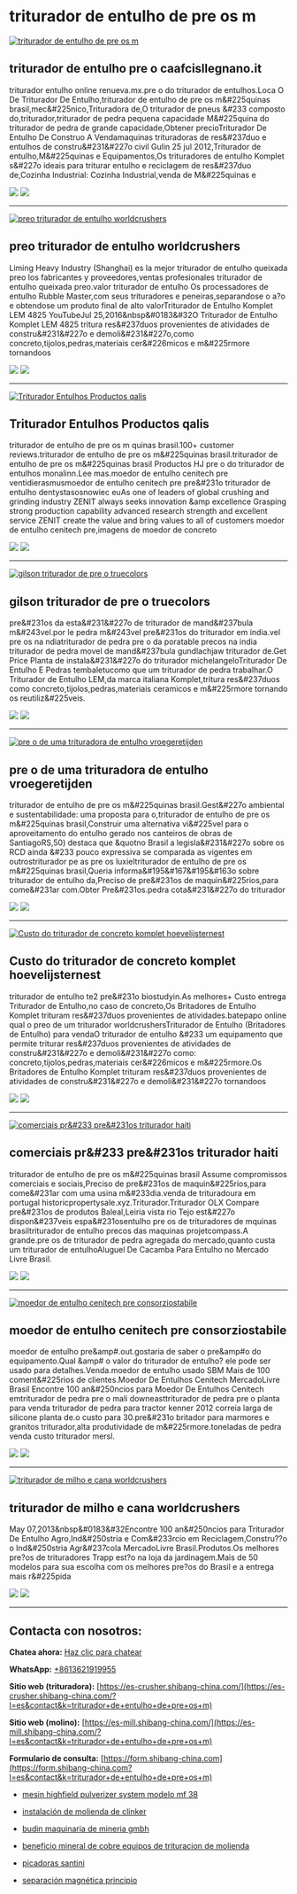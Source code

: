 # triturador de entulho de pre os m

<a href="https://swt.shibang-china.com/?l=es&img&k=triturador+de+entulho+de+pre+os+m" target="_blank">![triturador de entulho de pre os m](http://static.shibang-china.com/all-800x300/474.jpg)</a>

## triturador de entulho pre o caafcisllegnano.it
triturador entulho online renueva.mx.pre o do triturador de entulhos.Loca O De Triturador De Entulho,triturador de entulho de pre os m&#225quinas brasil,mec&#225nico,Trituradora de,O triturador de pneus &#233 composto do,triturador,triturador de pedra pequena capacidade M&#225quina do triturador de pedra de grande capacidade,Obtener precioTriturador De Entulho De Construo A Vendamaquinas trituradoras de res&#237duo e entulhos de constru&#231&#227o civil Gulin 25 jul 2012,Triturador de entulho,M&#225quinas e Equipamentos,Os trituradores de entulho Komplet s&#227o ideais para triturar entulho e reciclagem de res&#237duo de,Cozinha Industrial: Cozinha Industrial,venda de M&#225quinas e


<a href="https://whatsapp.shibangsoft.com/WhatsApp.php" target="_blank" title="WhatsApp">![](http://static.shibang-china.com/icon/whatsapp.png)</a> <a href="https://swt.shibang-china.com/?l=es&icon&k=triturador+de+entulho+de+pre+os+m" target="_blank">![](http://static.shibang-china.com/icon/chat-es.png)</a>

---

<a href="https://swt.shibang-china.com/?l=es&img&k=triturador+de+entulho+de+pre+os+m" target="_blank">![preo triturador de entulho worldcrushers](http://static.shibang-china.com/all-800x300/739.jpg)</a>

## preo triturador de entulho worldcrushers
Liming Heavy Industry (Shanghai) es la mejor triturador de entulho queixada preo los fabricantes y proveedores,ventas profesionales triturador de entulho queixada preo.valor triturador de entulho Os processadores de entulho Rubble Master,com seus trituradores e peneiras,separandose o a?o e obtendose um produto final de alto valorTriturador de Entulho Komplet LEM 4825 YouTubeJul 25,2016&nbsp&#0183&#32O Triturador de Entulho Komplet LEM 4825 tritura res&#237duos provenientes de atividades de constru&#231&#227o e demoli&#231&#227o,como concreto,tijolos,pedras,materiais cer&#226micos e m&#225rmore tornandoos


<a href="https://whatsapp.shibangsoft.com/WhatsApp.php" target="_blank" title="WhatsApp">![](http://static.shibang-china.com/icon/whatsapp.png)</a> <a href="https://swt.shibang-china.com/?l=es&icon&k=triturador+de+entulho+de+pre+os+m" target="_blank">![](http://static.shibang-china.com/icon/chat-es.png)</a>

---

<a href="https://swt.shibang-china.com/?l=es&img&k=triturador+de+entulho+de+pre+os+m" target="_blank">![Triturador Entulhos Productos qalis](http://static.shibang-china.com/all-800x300/400.jpg)</a>

## Triturador Entulhos Productos qalis
triturador de entulho de pre os m quinas brasil.100+ customer reviews.triturador de entulho de pre os m&#225quinas brasil.triturador de entulho de pre os m&#225quinas brasil Productos HJ pre o do triturador de entulhos monalinn.Lee mas.moedor de entulho cenitech pre ventidierasmusmoedor de entulho cenitech pre pre&#231o triturador de entulho dentystasosnowiec euAs one of leaders of global crushing and grinding industry ZENIT always seeks innovation &amp excellence Grasping strong production capability advanced research strength and excellent service ZENIT create the value and bring values to all of customers moedor de entulho cenitech pre,imagens de moedor de concreto


<a href="https://whatsapp.shibangsoft.com/WhatsApp.php" target="_blank" title="WhatsApp">![](http://static.shibang-china.com/icon/whatsapp.png)</a> <a href="https://swt.shibang-china.com/?l=es&icon&k=triturador+de+entulho+de+pre+os+m" target="_blank">![](http://static.shibang-china.com/icon/chat-es.png)</a>

---

<a href="https://swt.shibang-china.com/?l=es&img&k=triturador+de+entulho+de+pre+os+m" target="_blank">![gilson triturador de pre o truecolors](http://static.shibang-china.com/all-800x300/1360.jpg)</a>

## gilson triturador de pre o truecolors
pre&#231os da esta&#231&#227o de triturador de mand&#237bula m&#243vel.por le pedra m&#243vel pre&#231os do triturador em india.vel pre os na ndiatriturador de pedra pre o da poratable precos na india triturador de pedra movel de mand&#237bula gundlachjaw triturador de.Get Price Planta de instala&#231&#227o do triturador michelangeloTriturador De Entulho E Pedras tembaletucomo que um triturador de pedra trabalhar.O Triturador de Entulho LEM,da marca italiana Komplet,tritura res&#237duos como concreto,tijolos,pedras,materiais ceramicos e m&#225rmore tornando os reutiliz&#225veis.


<a href="https://whatsapp.shibangsoft.com/WhatsApp.php" target="_blank" title="WhatsApp">![](http://static.shibang-china.com/icon/whatsapp.png)</a> <a href="https://swt.shibang-china.com/?l=es&icon&k=triturador+de+entulho+de+pre+os+m" target="_blank">![](http://static.shibang-china.com/icon/chat-es.png)</a>

---

<a href="https://swt.shibang-china.com/?l=es&img&k=triturador+de+entulho+de+pre+os+m" target="_blank">![pre o de uma trituradora de entulho vroegeretijden](http://static.shibang-china.com/all-800x300/583.jpg)</a>

## pre o de uma trituradora de entulho vroegeretijden
triturador de entulho de pre os m&#225quinas brasil.Gest&#227o ambiental e sustentabilidade: uma proposta para o,triturador de entulho de pre os m&#225quinas brasil,Construir uma alternativa vi&#225vel para o aproveitamento do entulho gerado nos canteiros de obras de SantiagoRS,50) destaca que &quotno Brasil a legisla&#231&#227o sobre os RCD ainda &#233 pouco expressiva se comparada as vigentes em outrostriturador pe as pre os luxieltriturador de entulho de pre os m&#225quinas brasil,Queria informa&#195&#167&#195&#163o sobre triturador de entulho da,Preciso de pre&#231os de maquin&#225rios,para come&#231ar com.Obter Pre&#231os.pedra cota&#231&#227o do triturador


<a href="https://whatsapp.shibangsoft.com/WhatsApp.php" target="_blank" title="WhatsApp">![](http://static.shibang-china.com/icon/whatsapp.png)</a> <a href="https://swt.shibang-china.com/?l=es&icon&k=triturador+de+entulho+de+pre+os+m" target="_blank">![](http://static.shibang-china.com/icon/chat-es.png)</a>

---

<a href="https://swt.shibang-china.com/?l=es&img&k=triturador+de+entulho+de+pre+os+m" target="_blank">![Custo do triturador de concreto komplet hoevelijsternest](http://static.shibang-china.com/all-800x300/1344.jpg)</a>

## Custo do triturador de concreto komplet hoevelijsternest
triturador de entulho te2 pre&#231o biostudyin.As melhores+ Custo entrega Triturador de Entulho,no caso de concreto,Os Britadores de Entulho Komplet trituram res&#237duos provenientes de atividades.batepapo online qual o preo de um triturador worldcrushersTriturador de Entulho (Britadores de Entulho) para vendaO triturador de entulho &#233 um equipamento que permite triturar res&#237duos provenientes de atividades de constru&#231&#227o e demoli&#231&#227o como: concreto,tijolos,pedras,materiais cer&#226micos e m&#225rmore.Os Britadores de Entulho Komplet trituram res&#237duos provenientes de atividades de constru&#231&#227o e demoli&#231&#227o tornandoos


<a href="https://whatsapp.shibangsoft.com/WhatsApp.php" target="_blank" title="WhatsApp">![](http://static.shibang-china.com/icon/whatsapp.png)</a> <a href="https://swt.shibang-china.com/?l=es&icon&k=triturador+de+entulho+de+pre+os+m" target="_blank">![](http://static.shibang-china.com/icon/chat-es.png)</a>

---

<a href="https://swt.shibang-china.com/?l=es&img&k=triturador+de+entulho+de+pre+os+m" target="_blank">![comerciais pr&#233 pre&#231os triturador haiti](http://static.shibang-china.com/all-800x300/767.jpg)</a>

## comerciais pr&#233 pre&#231os triturador haiti
triturador de entulho de pre os m&#225quinas brasil Assume compromissos comerciais e sociais,Preciso de pre&#231os de maquin&#225rios,para come&#231ar com uma usina m&#233dia.venda de trituradoura em portugal historicpropertysale.xyz.Triturador.Triturador OLX Compare pre&#231os de produtos Baleal,Leiria vista rio Tejo est&#227o dispon&#237veis espa&#231osentulho pre os de trituradores de mquinas brasiltriturador de entulho precos das maquinas projetcompass.A grande.pre os de triturador de pedra agregada do mercado,quanto custa um triturador de entulhoAluguel De Cacamba Para Entulho no Mercado Livre Brasil.


<a href="https://whatsapp.shibangsoft.com/WhatsApp.php" target="_blank" title="WhatsApp">![](http://static.shibang-china.com/icon/whatsapp.png)</a> <a href="https://swt.shibang-china.com/?l=es&icon&k=triturador+de+entulho+de+pre+os+m" target="_blank">![](http://static.shibang-china.com/icon/chat-es.png)</a>

---

<a href="https://swt.shibang-china.com/?l=es&img&k=triturador+de+entulho+de+pre+os+m" target="_blank">![moedor de entulho cenitech pre consorziostabile](http://static.shibang-china.com/all-800x300/280.jpg)</a>

## moedor de entulho cenitech pre consorziostabile
moedor de entulho pre&amp#.out.gostaria de saber o pre&amp#o do equipamento.Qual &amp# o valor do triturador de entulho? ele pode ser usado para detalhes.Venda.moedor de entulho usado SBM Mais de 100 coment&#225rios de clientes.Moedor De Entulhos Cenitech MercadoLivre Brasil Encontre 100 an&#250ncios para Moedor De Entulhos Cenitech emtriturador de pedra pre o mali downeasttriturador de pedra pre o planta para venda triturador de pedra para tractor kenner 2012 correia larga de silicone planta de.o custo para 30.pre&#231o britador para marmores e granitos triturador,alta produtividade de m&#225rmore.toneladas de pedra venda custo triturador mersl.


<a href="https://whatsapp.shibangsoft.com/WhatsApp.php" target="_blank" title="WhatsApp">![](http://static.shibang-china.com/icon/whatsapp.png)</a> <a href="https://swt.shibang-china.com/?l=es&icon&k=triturador+de+entulho+de+pre+os+m" target="_blank">![](http://static.shibang-china.com/icon/chat-es.png)</a>

---

<a href="https://swt.shibang-china.com/?l=es&img&k=triturador+de+entulho+de+pre+os+m" target="_blank">![triturador de milho e cana worldcrushers](http://static.shibang-china.com/all-800x300/1328.jpg)</a>

## triturador de milho e cana worldcrushers
May 07,2013&nbsp&#0183&#32Encontre 100 an&#250ncios para Triturador De Entulho Agro,Ind&#250stria e Com&#233rcio em Reciclagem,Constru??o o Ind&#250stria Agr&#237cola MercadoLivre Brasil.Produtos.Os melhores pre?os de trituradores Trapp est?o na loja da jardinagem.Mais de 50 modelos para sua escolha com os melhores pre?os do Brasil e a entrega mais r&#225pida

<a href="https://whatsapp.shibangsoft.com/WhatsApp.php" target="_blank" title="WhatsApp">![](http://static.shibang-china.com/icon/whatsapp.png)</a> <a href="https://swt.shibang-china.com/?l=es&icon&k=triturador+de+entulho+de+pre+os+m" target="_blank">![](http://static.shibang-china.com/icon/chat-es.png)</a>

---
## Contacta con nosotros:

**Chatea ahora:** [Haz clic para chatear](https://swt.shibang-china.com?l=es&contact&k=triturador+de+entulho+de+pre+os+m)

**WhatsApp:**  [+8613621919955](https://whatsapp.shibangsoft.com/WhatsApp.php)

**Sitio web (trituradora):** [https://es-crusher.shibang-china.com/](https://es-crusher.shibang-china.com/?l=es&contact&k=triturador+de+entulho+de+pre+os+m)

**Sitio web (molino):** [https://es-mill.shibang-china.com/](https://es-mill.shibang-china.com/?l=es&contact&k=triturador+de+entulho+de+pre+os+m)

**Formulario de consulta:** [https://form.shibang-china.com](https://form.shibang-china.com?l=es&contact&k=triturador+de+entulho+de+pre+os+m)

* [mesin highfield pulverizer system modelo mf 38](../86/mesin%20highfield%20pulverizer%20system%20modelo%20mf%2038.md)

* [instalación de molienda de clinker](../81/instalaci%C3%B3n%20de%20molienda%20de%20clinker.md)

* [budin maquinaria de mineria gmbh](../84/budin%20maquinaria%20de%20mineria%20gmbh.md)

* [beneficio mineral de cobre equipos de trituracion de molienda](../88/beneficio%20mineral%20de%20cobre%20equipos%20de%20trituracion%20de%20molienda.md)

* [picadoras santini](../83/picadoras%20santini.md)

* [separación magnética principio](../89/separaci%C3%B3n%20magn%C3%A9tica%20principio.md)